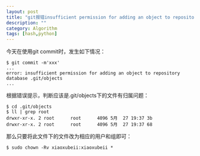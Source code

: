 ```yaml
---
layout: post
title: "git报错insufficient permission for adding an object to repository database .git/objects"
description: ""
category: Algorithm
tags: [hash,python]
---
```

今天在使用git commit时，发生如下情况：

    $ git commit -m'xxx'  
    ... 
    error: insufficient permission for adding an object to repository database .git/objects
    ...
    
根据错误提示，判断应该是.git/objects下的文件有归属问题：
 
    $ cd .git/objects
    $ ll | grep root  
    drwxr-xr-x. 2 root      root      4096 5月  27 19:37 3b  
    drwxr-xr-x. 2 root      root      4096 5月  27 19:37 68 
    
那么只要将此文件下的文件改为相应的用户和组即可：

    $ sudo chown -Rv xiaoxubeii:xiaoxubeii *
    

